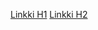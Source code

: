 [Linkki H1](https://wordpress.com/post/oliversantasalo.wordpress.com/246)
[Linkki H2](https://wordpress.com/post/oliversantasalo.wordpress.com/263)

